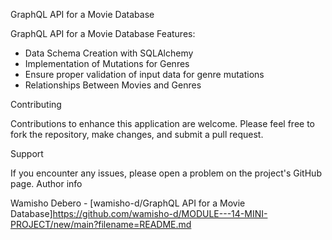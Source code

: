 GraphQL API for a Movie Database

GraphQL API for a Movie Database Features:
  - Data Schema Creation with SQLAlchemy
  - Implementation of Mutations for Genres
  - Ensure proper validation of input data for genre mutations
  - Relationships Between Movies and Genres

Contributing

Contributions to enhance this application are welcome. Please feel free to fork the repository, make changes, and submit a pull request.

Support

If you encounter any issues, please open a problem on the project's GitHub page. Author info

Wamisho Debero - [wamisho-d/GraphQL API for a Movie Database]https://github.com/wamisho-d/MODULE---14-MINI-PROJECT/new/main?filename=README.md

